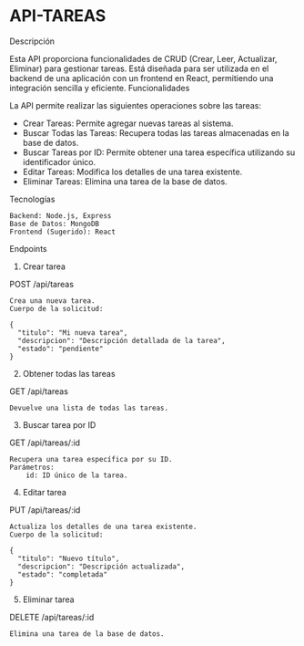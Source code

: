 # API-TAREAS
Descripción

Esta API proporciona funcionalidades de CRUD (Crear, Leer, Actualizar, Eliminar) para gestionar tareas. Está diseñada para ser utilizada en el backend de una aplicación con un frontend en React, permitiendo una integración sencilla y eficiente.
Funcionalidades

La API permite realizar las siguientes operaciones sobre las tareas:
- Crear Tareas: Permite agregar nuevas tareas al sistema.
- Buscar Todas las Tareas: Recupera todas las tareas almacenadas en la base de datos.
- Buscar Tareas por ID: Permite obtener una tarea específica utilizando su identificador único.
- Editar Tareas: Modifica los detalles de una tarea existente.
- Eliminar Tareas: Elimina una tarea de la base de datos.

Tecnologías

    Backend: Node.js, Express
    Base de Datos: MongoDB
    Frontend (Sugerido): React

Endpoints
1. Crear tarea

POST /api/tareas

    Crea una nueva tarea.
    Cuerpo de la solicitud:

    {
      "titulo": "Mi nueva tarea",
      "descripcion": "Descripción detallada de la tarea",
      "estado": "pendiente"
    }

2. Obtener todas las tareas

GET /api/tareas

    Devuelve una lista de todas las tareas.

3. Buscar tarea por ID

GET /api/tareas/:id

    Recupera una tarea específica por su ID.
    Parámetros:
        id: ID único de la tarea.

4. Editar tarea

PUT /api/tareas/:id

    Actualiza los detalles de una tarea existente.
    Cuerpo de la solicitud:

    {
      "titulo": "Nuevo título",
      "descripcion": "Descripción actualizada",
      "estado": "completada"
    }

5. Eliminar tarea

DELETE /api/tareas/:id

    Elimina una tarea de la base de datos.
